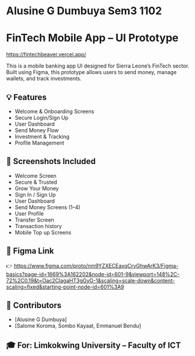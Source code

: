 # Alusine G Dumbuya Sem3 1102
# FinTech Mobile App – UI Prototype
https://fintechbeaver.vercel.app/

This is a mobile banking app UI designed for Sierra Leone’s FinTech sector. Built using Figma, this prototype allows users to send money, manage wallets, and track investments.

## 💡 Features

- Welcome & Onboarding Screens
- Secure Login/Sign Up
- User Dashboard
- Send Money Flow
- Investment & Tracking
- Profile Management

## 📁 Screenshots Included

- Welcome Screen
- Secure & Trusted
- Grow Your Money
- Sign In / Sign Up
- User Dashboard
- Send Money Screens (1–4)
- User Profile
- Transfer Screen
- ⁠Transaction history 
- ⁠Mobile Top up Screens

## 🔗 Figma Link

👉 https://www.figma.com/proto/nm9YZXECEaxqCryGhwArK3/Figma-basics?page-id=1669%3A162202&node-id=601-9&viewport=148%2C-72%2C0.19&t=Oac2ClagaHT3gGyG-1&scaling=scale-down&content-scaling=fixed&starting-point-node-id=601%3A9

## 👥 Contributors

- [Alusine G Dumbuya]
- [Salome Koroma, Sombo Kayaat, Emmanuel Bendu]


## 🎓 For: Limkokwing University – Faculty of ICT

